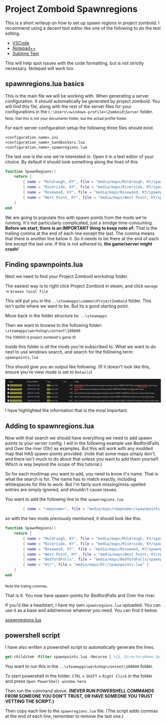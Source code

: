 # Project Zomboid Spawnregions
This is a short writeup on how to set up spawn regions in project zomboid. I recommend using a decent text editor like one of the following to do the text editing.
- [VSCode](https://code.visualstudio.com/)
- [Notepad++](https://notepad-plus-plus.org/)
- [Sublime Text](https://www.sublimetext.com/)

This will help spot issues with the code formatting, but is not strictly necessary. Notepad will work too.

## spawnregions.lua basics
This is the main file we will be working with. When generating a server configuration. It *should* automatically be generated by project zomboid.
You will find this file, along with the rest of the server files for your configurations in the ``C:\Users\<windows-profile>\Zomboid\Server`` folder. <br>
<sub>Note, that this is not your documents folder, but the actual profile folder.</sub>

For each server configuration setup the following three files should exist.
```
<configuration_name>.ini
<configuration_name>_SandboxVars.lua
<configuration_name>_spawnregions.lua
```
The last one is the one we're interested in. Open it in a text editor of your choice.
By default it should look something along the lines of this
```lua
function SpawnRegions()
	return {
		{ name = "Muldraugh, KY", file = "media/maps/Muldraugh, KY/spawnpoints.lua" },
		{ name = "Riverside, KY", file = "media/maps/Riverside, KY/spawnpoints.lua" },
		{ name = "Rosewood, KY", file = "media/maps/Rosewood, KY/spawnpoints.lua" },
		{ name = "West Point, KY", file = "media/maps/West Point, KY/spawnpoints.lua" }
	}
end

```
We are going to populate this with spawn points from the mods we're running. It's not particularly complicated, just a smidge time-consuming. **Before we start, there is an IMPORTANT thing to keep note of:** That is the trailing comma at the end of each line except the last. The comma means that there is another line below it. So it needs to be there at the end of each line except the last one. If this is not adhered to, **the game/server might crash!**

## Finding spawnpoints.lua
Next we need to find your Project Zomboid workshop folder. 

The easiest way is to right click Project Zomboid in steam, and click ``manage`` -> ``browse local file``  

This will put you in the ``..\steamapps\common\ProjectZomboid`` folder. This isn't quite where we want to be. But its a good starting point.

Move back in the folder structure to: ``..\steamapps``

Then we want to browse to the following folder: ``\steamapps\workshop\content\108600`` <br>
<sub>The 108600 is project zomboid's game ID</sub>

Inside this folder is all the mods you're subscribed to. What we want to do next to use windows search, and search for the following term: ``spawnpoints.lua``

This should give you an output like following. (If it doesn't look like this, ensure you're view mode is set to ``Details``)

![pz_searchexample](assets/pz_searchexample.png)

I have highlighted the information that is the most important.

## Adding to spawnregions.lua
Now with that search we should have everything we need to add spawn points to your server config. I will in the following example use BedfordFalls and Over the river (Otr) as examples. But this will work with any modded map that HAS spawn-points provided. (note that some maps simply don't, and there isn't much to do about that unless you want to add them yourself. Which is way beyond the scope of this tutorial.)

So for each mod/map you want to add, you need to know it's name. That is what the search is for. The name has to match exactly, including whitespaces for this to work. But I'm fairly sure missing/miss-spelled entries are simply ignored, and shouldn't cause issues.

You want to add the following line to the ``spawnregions.lua``

```lua
		{ name = "<mapname>", file = "media/maps/<mapname>/spawnpoints.lua" }
```
so with the two mods previously mentioned, it should look like this.
```lua
function SpawnRegions()
    return {
        { name = "Muldraugh, KY", file = "media/maps/Muldraugh, KY/spawnpoints.lua" },
        { name = "Riverside, KY", file = "media/maps/Riverside, KY/spawnpoints.lua" },
        { name = "Rosewood, KY", file = "media/maps/Rosewood, KY/spawnpoints.lua" },
        { name = "West Point, KY", file = "media/maps/West Point, KY/spawnpoints.lua" },
        { name = "BedfordFalls", file = "media/maps/BedfordFalls/spawnpoints.lua" },
        { name = "Otr", file = "media/maps/Otr/spawnpoints.lua" }
    }
end
```
<sub>Note the traling commas.</sub>

That is it. You now have spawn-points for BedfordFalls and Over the river. 

If you'd like a headstart, I have my own ``spawnregions.lua`` uploaded. You can use it as a base and add/remove whatever you need. You can find it below.

[spawnregions.lua](assets/servertest_spawnregions.lua)

## powershell script
I have also written a powershell script to automatically generate the lines.

```ps
get-childitem -Filter spawnpoints.lua -Recurse | %{$_.DirectoryName.Split("\")[-1]} | % { Write-Host "`t{ name = `""`b$_"`", file = `"media/maps/"$_"/spawnpoints.lua`" }," }
```

You want to run this in the ``..\steamapps\workshop\content\108600`` folder.

To start powershell in the folder. ``CTRL`` + ``SHIFT`` + ``Right Click`` in the folder and press ``Open PowerShell window here``

Then run the command above. **(NEVER RUN POWERSHELL COMMANDS FROM SOMEONE YOU DON'T TRUST, OR HAVE SOMEONE YOU TRUST VETTING THE SCRIPT.)**

Then copy each line to the ``spawnregions.lua`` file. (The script adds commas at the end of each line, remember to remove the last one.)